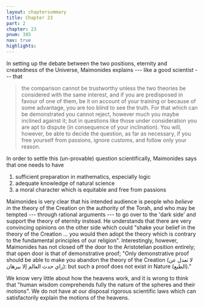 ```yaml
---
layout: chaptersummary
title: Chapter 23
part: 2
chapter: 23
pnum: 385
nav: true
highlights: 
---
```


In setting up the debate between the two positions, eternity and createdness of the Universe, Maimonides explains --- like a good scientist --- that 
> the comparison cannot be trustworthy unless the two theories be considered with the same interest, and if you are predisposed in favour of one of them, be it on account of your training or because of some advantage, you are too blind to see the truth. For that which can be demonstrated you cannot reject, however much you maybe inclined against it; but in questions like those under consideration you are apt to dispute (in consequence of your inclination). You will, however, be able to decide the question, as far as necessary, if you free yourself from passions, ignore customs, and follow only your reason.

In order to settle this (un-provable) question scientifically, Maimonides says that one needs to have
1. sufficient preparation in mathematics, especially logic
2. adequate knowledge of natural science
3. a moral character which is equitable and free from passions

Maimonides is very clear that his intended audience is people who _believe in_ the theory of the Creation on the authority of the Torah, and who may be tempted --- through rational arguments --- to go over to the 'dark side' and support the theory of eternity instead. He understands that there are very convincing opinions on the other side which could "shake your belief in the theory of the Creation ... you would then adopt the theory which is contrary to the fundamental principles of our religion". Interestingly, however, Maimonides has not closed off the door to the Aristotelian position entirely; that open door is that of demonstrative proof; "Only demonstrative proof should be able to make you abandon the theory of the Creation (لا تعدل عن راي حدث العالم إلا ببرهان): but such a proof does not exist in Nature (الطبع)." 

We know very little about how the heavens work, and it is wrong to think that "human wisdom comprehends fully the nature of the spheres and their motions". We do not have at our disposal rigorous scientific laws which can satisfactorily explain the motions of the heavens.
